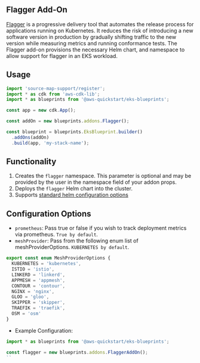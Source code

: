 ## Flagger Add-On

[Flagger](https://flagger.app/) is a progressive delivery tool that automates the release process for applications running on Kubernetes. It reduces the risk of introducing a new software version in production by gradually shifting traffic to the new version while measuring metrics and running conformance tests. The Flagger add-on provisions the necessary Helm chart, and namespace to allow support for flagger in an EKS workload.

## Usage

```typescript
import 'source-map-support/register';
import * as cdk from 'aws-cdk-lib';
import * as blueprints from '@aws-quickstart/eks-blueprints';

const app = new cdk.App();

const addOn = new blueprints.addons.Flagger();

const blueprint = blueprints.EksBlueprint.builder()
  .addOns(addOn)
  .build(app, 'my-stack-name');
```

## Functionality

1. Creates the `flagger` namespace. This parameter is optional and may be provided by the user in the namespace field of your addon props.
2. Deploys the `flagger` Helm chart into the cluster.
3. Supports [standard helm configuration options](./index.md#standard-helm-add-on-configuration-options)

## Configuration Options

- `prometheus`: Pass true or false if you wish to track deployment metrics via prometheus. `True by default`.
- `meshProvider`: Pass from the following enum list of meshProviderOptions. `KUBERNETES by default`.

```typescript
export const enum MeshProviderOptions {
  KUBERNETES = 'kubernetes',
  ISTIO = 'istio',
  LINKERD = 'linkerd',
  APPMESH = 'appmesh',
  CONTOUR = 'contour',
  NGINX = 'nginx',
  GLOO = 'gloo',
  SKIPPER = 'skipper',
  TRAEFIK = 'traefik',
  OSM = 'osm'
}
```

- Example Configuration:

```typescript
import * as blueprints from '@aws-quickstart/eks-blueprints';

const flagger = new blueprints.addons.FlaggerAddOn();
``